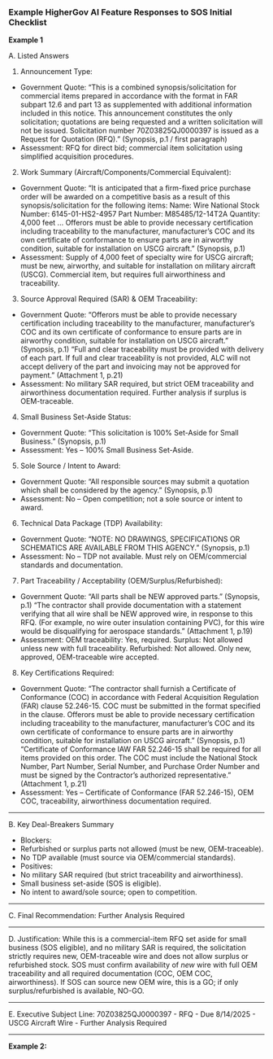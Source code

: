 ### Example HigherGov AI Feature Responses to SOS Initial Checklist

**Example 1**

A. Listed Answers

1. Announcement Type:
* Government Quote:
“This is a combined synopsis/solicitation for commercial items prepared in accordance with the format in FAR subpart 12.6 and part 13 as supplemented with additional information included in this notice. This announcement constitutes the only solicitation; quotations are being requested and a written solicitation will not be issued. Solicitation number 70Z03825QJ0000397 is issued as a Request for Quotation (RFQ).” (Synopsis, p.1 / first paragraph)
* Assessment: RFQ for direct bid; commercial item solicitation using simplified acquisition procedures.

2. Work Summary (Aircraft/Components/Commercial Equivalent):
* Government Quote:
“It is anticipated that a firm-fixed price purchase order will be awarded on a competitive basis as a result of this synopsis/solicitation for the following items: Name: Wire National Stock Number: 6145-01-HS2-4957 Part Number: M85485/12-14T2A Quantity: 4,000 feet ... Offerors must be able to provide necessary certification including traceability to the manufacturer, manufacturer’s COC and its own certificate of conformance to ensure parts are in airworthy condition, suitable for installation on USCG aircraft.” (Synopsis, p.1)
* Assessment: Supply of 4,000 feet of specialty wire for USCG aircraft; must be new, airworthy, and suitable for installation on military aircraft (USCG). Commercial item, but requires full airworthiness and traceability.

3. Source Approval Required (SAR) & OEM Traceability:
* Government Quote:
“Offerors must be able to provide necessary certification including traceability to the manufacturer, manufacturer’s COC and its own certificate of conformance to ensure parts are in airworthy condition, suitable for installation on USCG aircraft.” (Synopsis, p.1)
“Full and clear traceability must be provided with delivery of each part. If full and clear traceability is not provided, ALC will not accept delivery of the part and invoicing may not be approved for payment.” (Attachment 1, p.21)
* Assessment: No military SAR required, but strict OEM traceability and airworthiness documentation required. Further analysis if surplus is OEM-traceable.

4. Small Business Set-Aside Status:
* Government Quote:
“This solicitation is 100% Set-Aside for Small Business.” (Synopsis, p.1)
* Assessment: Yes – 100% Small Business Set-Aside.

5. Sole Source / Intent to Award:
* Government Quote:
“All responsible sources may submit a quotation which shall be considered by the agency.” (Synopsis, p.1)
* Assessment: No – Open competition; not a sole source or intent to award.

6. Technical Data Package (TDP) Availability:
* Government Quote:
“NOTE: NO DRAWINGS, SPECIFICATIONS OR SCHEMATICS ARE AVAILABLE FROM THIS AGENCY.” (Synopsis, p.1)
* Assessment: No – TDP not available. Must rely on OEM/commercial standards and documentation.

7. Part Traceability / Acceptability (OEM/Surplus/Refurbished):
* Government Quote:
“All parts shall be NEW approved parts.” (Synopsis, p.1)
“The contractor shall provide documentation with a statement verifying that all wire shall be NEW approved wire, in response to this RFQ. (For example, no wire outer insulation containing PVC), for this wire would be disqualifying for aerospace standards.” (Attachment 1, p.19)
* Assessment: OEM traceability: Yes, required. Surplus: Not allowed unless new with full traceability. Refurbished: Not allowed. Only new, approved, OEM-traceable wire accepted.

8. Key Certifications Required:
* Government Quote:
“The contractor shall furnish a Certificate of Conformance (COC) in accordance with Federal Acquisition Regulation (FAR) clause 52.246-15. COC must be submitted in the format specified in the clause. Offerors must be able to provide necessary certification including traceability to the manufacturer, manufacturer’s COC and its own certificate of conformance to ensure parts are in airworthy condition, suitable for installation on USCG aircraft.” (Synopsis, p.1)
“Certificate of Conformance IAW FAR 52.246-15 shall be required for all items provided on this order. The COC must include the National Stock Number, Part Number, Serial Number, and Purchase Order Number and must be signed by the Contractor’s authorized representative.” (Attachment 1, p.21)
* Assessment: Yes – Certificate of Conformance (FAR 52.246-15), OEM COC, traceability, airworthiness documentation required.

---

B. Key Deal-Breakers Summary
- Blockers:
- Refurbished or surplus parts not allowed (must be new, OEM-traceable).
- No TDP available (must source via OEM/commercial standards).
- Positives:
- No military SAR required (but strict traceability and airworthiness).
- Small business set-aside (SOS is eligible).
- No intent to award/sole source; open to competition.

---

C. Final Recommendation:
Further Analysis Required

---

D. Justification:
While this is a commercial-item RFQ set aside for small business (SOS eligible), and no military SAR is required, the solicitation strictly requires new, OEM-traceable wire and does not allow surplus or refurbished stock. SOS must confirm availability of *new* wire with full OEM traceability and all required documentation (COC, OEM COC, airworthiness). If SOS can source new OEM wire, this is a GO; if only surplus/refurbished is available, NO-GO.

---

E. Executive Subject Line:
70Z03825QJ0000397 - RFQ - Due 8/14/2025 - USCG Aircraft Wire - Further Analysis Required

---

**Example 2:**

